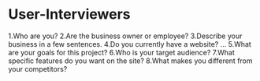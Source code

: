 # User-Interviewers

1.Who are you? 2.Are the business owner or employee? 3.Describe your business in
a few sentences. 4.Do you currently have a website? ... 5.What are your goals
for this project? 6.Who is your target audience? 7.What specific features do you
want on the site? 8.What makes you different from your competitors?
